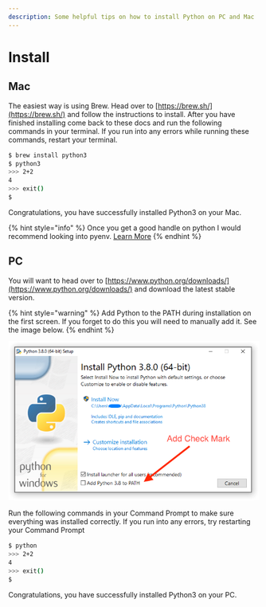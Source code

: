 ```yaml
---
description: Some helpful tips on how to install Python on PC and Mac
---
```


# Install

## Mac

The easiest way is using Brew.  Head over to [https://brew.sh/](https://brew.sh/) and follow the instructions to install.  After you have finished installing come back to these docs and run the following commands in your terminal.  If you run into any errors while running these commands, restart your terminal.

```bash
$ brew install python3
$ python3
>>> 2+2
4
>>> exit()
$ 
```

Congratulations, you have successfully installed Python3 on your Mac.

{% hint style="info" %}
Once you get a good handle on python I would recommend looking into pyenv.  [Learn More](https://github.com/pyenv/pyenv)
{% endhint %}

## PC

You will want to head over to [https://www.python.org/downloads/](https://www.python.org/downloads/) and download the latest stable version.

{% hint style="warning" %}
Add Python to the PATH during installation on the first screen.  If you forget to do this you will need to manually add it.  See the image below.
{% endhint %}

![Add Python To Path](../.gitbook/assets/win_installer.png)

Run the following commands in your Command Prompt to make sure everything was installed correctly.  If you run into any errors, try restarting your Command Prompt

```bash
$ python
>>> 2+2
4
>>> exit()
$ 
```

Congratulations, you have successfully installed Python3 on your PC.

